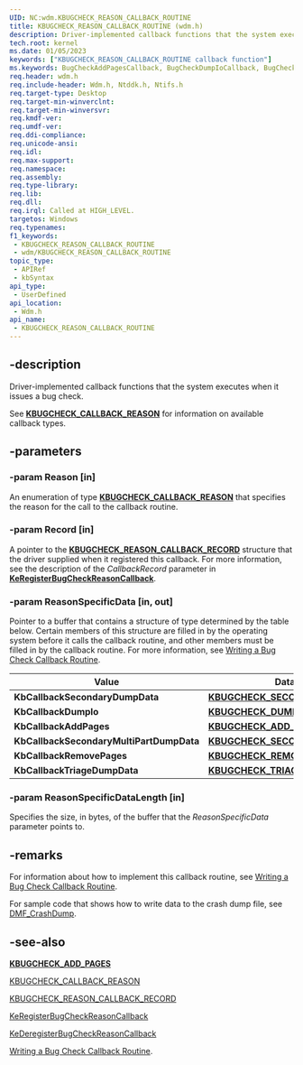 ```yaml
---
UID: NC:wdm.KBUGCHECK_REASON_CALLBACK_ROUTINE
title: KBUGCHECK_REASON_CALLBACK_ROUTINE (wdm.h)
description: Driver-implemented callback functions that the system executes when it issues a bug check.
tech.root: kernel
ms.date: 01/05/2023
keywords: ["KBUGCHECK_REASON_CALLBACK_ROUTINE callback function"]
ms.keywords: BugCheckAddPagesCallback, BugCheckDumpIoCallback, BugCheckSecondaryDumpDataCallback, DrvrRtns_337f5b60-9ed5-4a1b-a215-1d3b1e3abb1e.xml, KBUGCHECK_REASON_CALLBACK_ROUTINE, KBUGCHECK_REASON_CALLBACK_ROUTINE callback, MyBugCheckCallback, MyBugCheckCallback callback function [Kernel-Mode Driver Architecture], kernel.bugcheckaddpagescallback, wdm/MyBugCheckCallback
req.header: wdm.h
req.include-header: Wdm.h, Ntddk.h, Ntifs.h
req.target-type: Desktop
req.target-min-winverclnt:
req.target-min-winversvr: 
req.kmdf-ver: 
req.umdf-ver: 
req.ddi-compliance: 
req.unicode-ansi: 
req.idl: 
req.max-support: 
req.namespace: 
req.assembly: 
req.type-library: 
req.lib: 
req.dll: 
req.irql: Called at HIGH_LEVEL.
targetos: Windows
req.typenames: 
f1_keywords:
 - KBUGCHECK_REASON_CALLBACK_ROUTINE
 - wdm/KBUGCHECK_REASON_CALLBACK_ROUTINE
topic_type:
 - APIRef
 - kbSyntax
api_type:
 - UserDefined
api_location:
 - Wdm.h
api_name:
 - KBUGCHECK_REASON_CALLBACK_ROUTINE
---
```


## -description

Driver-implemented callback functions that the system executes when it issues a bug check.

See [**KBUGCHECK_CALLBACK_REASON**](./ne-wdm-_kbugcheck_callback_reason.md) for information on available callback types.

## -parameters

### -param Reason [in]

An enumeration of type [**KBUGCHECK_CALLBACK_REASON**](./ne-wdm-_kbugcheck_callback_reason.md) that specifies the reason for the call to the callback routine.

### -param Record [in]

A pointer to the [**KBUGCHECK_REASON_CALLBACK_RECORD**](./ns-wdm-_kbugcheck_reason_callback_record.md) structure that the driver supplied when it registered this callback. For more information, see the description of the *CallbackRecord* parameter in [**KeRegisterBugCheckReasonCallback**](./nf-wdm-keregisterbugcheckreasoncallback.md).

### -param ReasonSpecificData [in, out]

Pointer to a buffer that contains a structure of type determined by the table below. Certain members of this structure are filled in by the operating system before it calls the callback routine, and other members must be filled in by the callback routine. For more information, see [Writing a Bug Check Callback Routine](/windows-hardware/drivers/kernel/writing-a-bug-check-callback-routine).

| Value | Data structure |
|---|---|
| **KbCallbackSecondaryDumpData** | [**KBUGCHECK_SECONDARY_DUMP_DATA**](./ns-wdm-_kbugcheck_secondary_dump_data.md) |
| **KbCallbackDumpIo** | [**KBUGCHECK_DUMP_IO**](./ns-wdm-_kbugcheck_dump_io.md) |
| **KbCallbackAddPages** | [**KBUGCHECK_ADD_PAGES**](./ns-wdm-_kbugcheck_add_pages.md) |
| **KbCallbackSecondaryMultiPartDumpData** | [**KBUGCHECK_SECONDARY_DUMP_DATA_EX**](./ns-wdm-_kbugcheck_secondary_dump_data_ex.md) |
| **KbCallbackRemovePages** | [**KBUGCHECK_REMOVE_PAGES**](./ns-wdm-_kbugcheck_remove_pages.md) |
| **KbCallbackTriageDumpData** | [**KBUGCHECK_TRIAGE_DUMP_DATA**](./ns-wdm-_kbugcheck_triage_dump_data.md) |

### -param ReasonSpecificDataLength [in]

Specifies the size, in bytes, of the buffer that the *ReasonSpecificData* parameter points to.

## -remarks

For information about how to implement this callback routine, see [Writing a Bug Check Callback Routine](/windows-hardware/drivers/kernel/writing-a-bug-check-callback-routine).

For sample code that shows how to write data to the crash dump file, see [DMF_CrashDump](https://github.com/Microsoft/DMF/blob/master/Dmf/Modules.Library/Dmf_CrashDump.md).

## -see-also

[**KBUGCHECK_ADD_PAGES**](./ns-wdm-_kbugcheck_add_pages.md)

[KBUGCHECK_CALLBACK_REASON](./ne-wdm-_kbugcheck_callback_reason.md)

[KBUGCHECK_REASON_CALLBACK_RECORD](/windows-hardware/drivers/kernel/eprocess)

[KeRegisterBugCheckReasonCallback](./nf-wdm-keregisterbugcheckreasoncallback.md)

[KeDeregisterBugCheckReasonCallback](./nf-wdm-kederegisterbugcheckreasoncallback.md)

[Writing a Bug Check Callback Routine](/windows-hardware/drivers/kernel/writing-a-bug-check-callback-routine).